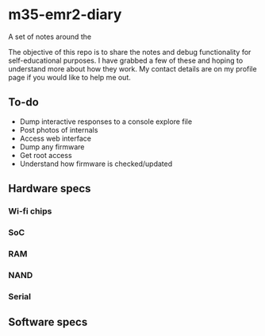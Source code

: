 # m35-emr2-diary

A set of notes around the 

The objective of this repo is to share the notes and debug functionality for self-educational purposes.
I have grabbed a few of these and hoping to understand more about how they work. 
My contact details are on my profile page if you would like to help me out.



## To-do

* Dump interactive responses to a console explore file
* Post photos of internals
* Access web interface
* Dump any firmware
* Get root access
* Understand how firmware is checked/updated
  
## Hardware specs

### Wi-fi chips


### SoC



### RAM



### NAND



### Serial



## Software specs



 

